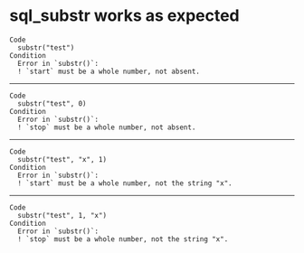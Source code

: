 # sql_substr works as expected

    Code
      substr("test")
    Condition
      Error in `substr()`:
      ! `start` must be a whole number, not absent.

---

    Code
      substr("test", 0)
    Condition
      Error in `substr()`:
      ! `stop` must be a whole number, not absent.

---

    Code
      substr("test", "x", 1)
    Condition
      Error in `substr()`:
      ! `start` must be a whole number, not the string "x".

---

    Code
      substr("test", 1, "x")
    Condition
      Error in `substr()`:
      ! `stop` must be a whole number, not the string "x".

